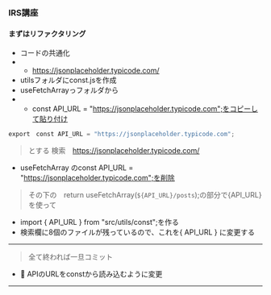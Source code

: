 ### IRS講座
#### まずはリファクタリング
- コードの共通化　
- - https://jsonplaceholder.typicode.com/
- utilsフォルダにconst.jsを作成
- useFetchArrayっフォルダから
- - const API_URL = "https://jsonplaceholder.typicode.com";をコピーして貼り付け
```js
export　const API_URL = "https://jsonplaceholder.typicode.com";
```
>とする
> 検索　https://jsonplaceholder.typicode.com/
- useFetchArray のconst API_URL = "https://jsonplaceholder.typicode.com";を削除
> その下の　return useFetchArray(`${API_URL}/posts`);の部分で{API_URL}を使って
- import { API_URL } from "src/utils/const";を作る
- 検索欄に8個のファイルが残っているので、これを{ API_URL } に変更する
---
> 全て終われば一旦コミット
- 🎨 APIのURLをconstから読み込むように変更
---
